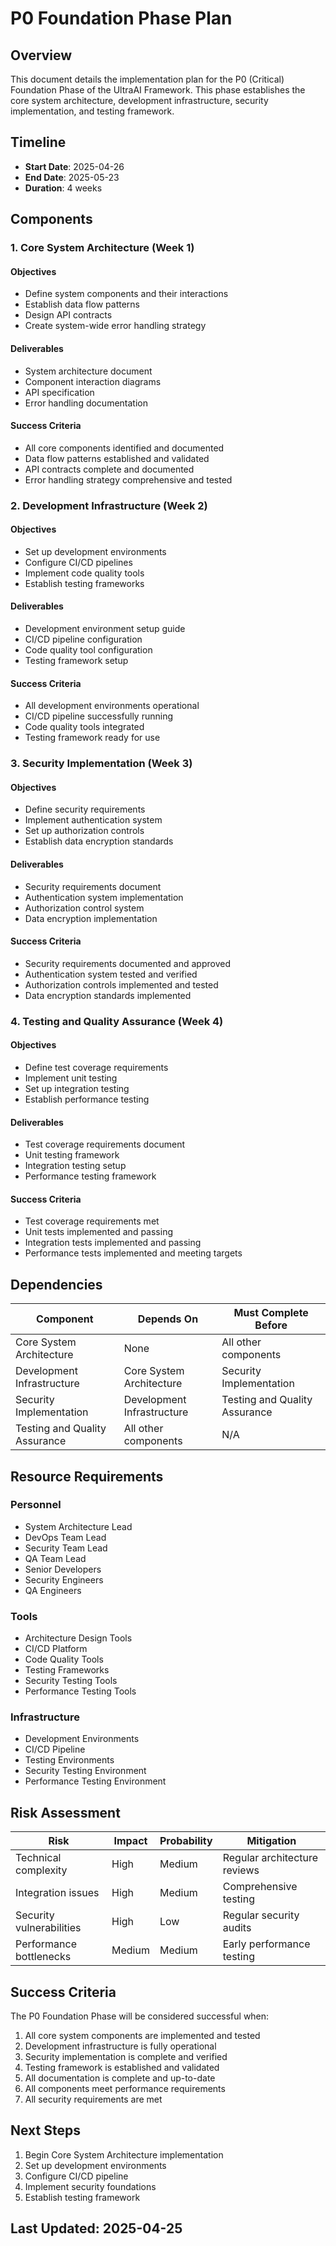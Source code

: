 # P0 Foundation Phase Plan

## Overview

This document details the implementation plan for the P0 (Critical) Foundation Phase of the UltraAI Framework. This phase establishes the core system architecture, development infrastructure, security implementation, and testing framework.

## Timeline

- **Start Date**: 2025-04-26
- **End Date**: 2025-05-23
- **Duration**: 4 weeks

## Components

### 1. Core System Architecture (Week 1)

#### Objectives

- Define system components and their interactions
- Establish data flow patterns
- Design API contracts
- Create system-wide error handling strategy

#### Deliverables

- System architecture document
- Component interaction diagrams
- API specification
- Error handling documentation

#### Success Criteria

- All core components identified and documented
- Data flow patterns established and validated
- API contracts complete and documented
- Error handling strategy comprehensive and tested

### 2. Development Infrastructure (Week 2)

#### Objectives

- Set up development environments
- Configure CI/CD pipelines
- Implement code quality tools
- Establish testing frameworks

#### Deliverables

- Development environment setup guide
- CI/CD pipeline configuration
- Code quality tool configuration
- Testing framework setup

#### Success Criteria

- All development environments operational
- CI/CD pipeline successfully running
- Code quality tools integrated
- Testing framework ready for use

### 3. Security Implementation (Week 3)

#### Objectives

- Define security requirements
- Implement authentication system
- Set up authorization controls
- Establish data encryption standards

#### Deliverables

- Security requirements document
- Authentication system implementation
- Authorization control system
- Data encryption implementation

#### Success Criteria

- Security requirements documented and approved
- Authentication system tested and verified
- Authorization controls implemented and tested
- Data encryption standards implemented

### 4. Testing and Quality Assurance (Week 4)

#### Objectives

- Define test coverage requirements
- Implement unit testing
- Set up integration testing
- Establish performance testing

#### Deliverables

- Test coverage requirements document
- Unit testing framework
- Integration testing setup
- Performance testing framework

#### Success Criteria

- Test coverage requirements met
- Unit tests implemented and passing
- Integration tests implemented and passing
- Performance tests implemented and meeting targets

## Dependencies

| Component | Depends On | Must Complete Before |
|-----------|------------|----------------------|
| Core System Architecture | None | All other components |
| Development Infrastructure | Core System Architecture | Security Implementation |
| Security Implementation | Development Infrastructure | Testing and Quality Assurance |
| Testing and Quality Assurance | All other components | N/A |

## Resource Requirements

### Personnel

- System Architecture Lead
- DevOps Team Lead
- Security Team Lead
- QA Team Lead
- Senior Developers
- Security Engineers
- QA Engineers

### Tools

- Architecture Design Tools
- CI/CD Platform
- Code Quality Tools
- Testing Frameworks
- Security Testing Tools
- Performance Testing Tools

### Infrastructure

- Development Environments
- CI/CD Pipeline
- Testing Environments
- Security Testing Environment
- Performance Testing Environment

## Risk Assessment

| Risk | Impact | Probability | Mitigation |
|------|--------|-------------|------------|
| Technical complexity | High | Medium | Regular architecture reviews |
| Integration issues | High | Medium | Comprehensive testing |
| Security vulnerabilities | High | Low | Regular security audits |
| Performance bottlenecks | Medium | Medium | Early performance testing |

## Success Criteria

The P0 Foundation Phase will be considered successful when:

1. All core system components are implemented and tested
2. Development infrastructure is fully operational
3. Security implementation is complete and verified
4. Testing framework is established and validated
5. All documentation is complete and up-to-date
6. All components meet performance requirements
7. All security requirements are met

## Next Steps

1. Begin Core System Architecture implementation
2. Set up development environments
3. Configure CI/CD pipeline
4. Implement security foundations
5. Establish testing framework

## Last Updated: 2025-04-25
